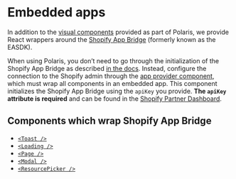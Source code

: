 # Embedded apps

In addition to the [visual components](https://polaris.shopify.com/components/get-started) provided as part of Polaris, we provide React wrappers around the [Shopify App Bridge](https://help.shopify.com/en/api/embedded-apps/app-bridge) (formerly known as the EASDK).

When using Polaris, you don’t need to go through the initialization of the Shopify App Bridge as described [in the docs](https://help.shopify.com/en/api/embedded-apps/app-bridge#set-up-your-app). Instead, configure the connection to the Shopify admin through the [app provider component](https://polaris.shopify.com/components/structure/app-provider#initializing-the-shopify-app-bridge), which must wrap all components in an embedded app. This component initializes the Shopify App Bridge using the `apiKey` you provide. **The `apiKey` attribute is required** and can be found in the [Shopify Partner Dashboard](https://partners.shopify.com).

## Components which wrap Shopify App Bridge

- [`<Toast />`](https://polaris.shopify.com/components/feedback-indicators/toast)
- [`<Loading />`](https://polaris.shopify.com/components/feedback-indicators/loading)
- [`<Page />`](https://polaris.shopify.com/components/structure/page)
- [`<Modal />`](https://polaris.shopify.com/components/overlays/modal)
- [`<ResourcePicker />`](https://polaris.shopify.com/components/overlays/resource-picker)
